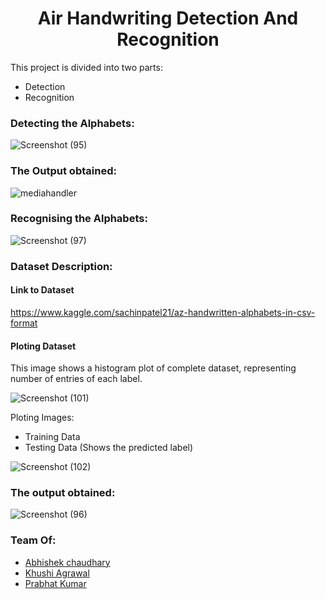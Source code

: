 # <h1 align = 'center'> Air Handwriting Detection And Recognition </h1>

This project is divided into two parts:

* Detection 
* Recognition 


### **Detecting the Alphabets:**

![Screenshot (95)](https://user-images.githubusercontent.com/62256509/117626260-89328e00-b194-11eb-8320-b5f25dc9cf84.png)


### **The Output obtained:**

![mediahandler](https://user-images.githubusercontent.com/62256509/117627675-09a5be80-b196-11eb-85df-f5e419bb4766.gif)



### **Recognising the Alphabets:**

![Screenshot (97)](https://user-images.githubusercontent.com/62256509/117626368-a8c9b680-b194-11eb-9694-a99feb3010a9.png)


### **Dataset Description:**

#### **Link to Dataset** 

https://www.kaggle.com/sachinpatel21/az-handwritten-alphabets-in-csv-format

#### **Ploting Dataset**

This image shows a histogram plot of complete dataset, representing number of entries of each label.

![Screenshot (101)](https://user-images.githubusercontent.com/62256509/117628584-f515f600-b196-11eb-8191-b9e1ab48e940.png)

Ploting Images:

* Training Data
* Testing Data (Shows the predicted label)

![Screenshot (102)](https://user-images.githubusercontent.com/62256509/117632422-beda7580-b19a-11eb-805c-183779ffa422.png)

### **The output obtained:**

![Screenshot (96)](https://user-images.githubusercontent.com/62256509/117632612-e92c3300-b19a-11eb-86f7-6088d6cec561.png)

### **Team Of:**

* [Abhishek chaudhary](https://github.com/chaudhary312)
* [Khushi Agrawal](https://github.com/khushi-411)
* [Prabhat Kumar](https://github.com/prabhatk579)
